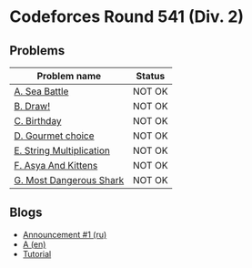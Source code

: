 # Codeforces Round 541 (Div. 2)

## Problems

|Problem name|Status|
|------------|---------|
| [A. Sea Battle](problems/A._Sea_Battle.md)|NOT OK|
| [B. Draw!](problems/B._Draw!.md)|NOT OK|
| [C. Birthday](problems/C._Birthday.md)|NOT OK|
| [D. Gourmet choice](problems/D._Gourmet_choice.md)|NOT OK|
| [E. String Multiplication](problems/E._String_Multiplication.md)|NOT OK|
| [F. Asya And Kittens](problems/F._Asya_And_Kittens.md)|NOT OK|
| [G. Most Dangerous Shark](problems/G._Most_Dangerous_Shark.md)|NOT OK|
## Blogs

- [Announcement #1 (ru)](blogs/Announcement_1_(ru).md)
- [A (en)](blogs/A_(en).md)
- [Tutorial](blogs/Tutorial.md)
